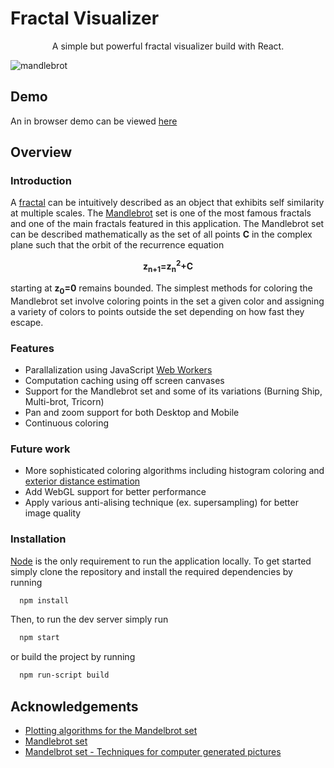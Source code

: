 
# Fractal Visualizer

<p align="center">
A simple but powerful fractal visualizer build with React.
</p>


![mandlebrot](https://user-images.githubusercontent.com/40302054/130337421-941c3da8-d56a-40f0-a6d3-9ac7ed9dea40.png)

## Demo
An in browser demo can be viewed [here](https://herin049.github.io/fractalvisualizer/)

## Overview

### Introduction

A [fractal](https://mathworld.wolfram.com/Fractal.html) can be intuitively described as an object that exhibits self similarity at multiple scales.
The [Mandlebrot](https://mathworld.wolfram.com/MandelbrotSet.html) set is one of the most famous fractals and one of the main fractals featured in this application.
The Mandlebrot set can be described mathematically as the set of all points <strong>C</strong> in the complex plane such that the orbit of the recurrence equation
<p align="center"><strong>z<sub>n+1</sub>=z<sub>n</sub><sup>2</sup>+C</strong></p>
starting at <strong>z<sub>0</sub>=0</strong> remains bounded. The simplest methods for coloring the Mandlebrot set involve coloring points in the set a given color and
assigning a variety of colors to points outside the set depending on how fast they escape.

### Features
  * Parallalization using JavaScript [Web Workers](https://developer.mozilla.org/en-US/docs/Web/API/Web_Workers_API/Using_web_workers)
  * Computation caching using off screen canvases 
  * Support for the Mandlebrot set and some of its variations (Burning Ship, Multi-brot, Tricorn)
  * Pan and zoom support for both Desktop and Mobile
  * Continuous coloring
### Future work
  * More sophisticated coloring algorithms including histogram coloring and [exterior distance estimation](https://en.wikibooks.org/wiki/Fractals/Iterations_in_the_complex_plane/demm)
  * Add WebGL support for better performance
  * Apply various anti-alising technique (ex. supersampling) for better image quality

### Installation
  [Node](https://nodejs.org/en/) is the only requirement to run the application locally. To get started simply clone the repository and install the required dependencies by running 
  ```bash
    npm install
  ```
  Then, to run the dev server simply run
  ```bash
    npm start
  ```
  or build the project by running
  ```bash
    npm run-script build
  ```



## Acknowledgements
* [Plotting algorithms for the Mandelbrot set](https://en.wikipedia.org/wiki/Plotting_algorithms_for_the_Mandelbrot_set)
* [Mandlebrot set](https://en.wikipedia.org/wiki/Mandelbrot_set)
* [Mandelbrot set - Techniques for computer generated pictures](https://www.math.univ-toulouse.fr/~cheritat/wiki-draw/index.php/Mandelbrot_set)
